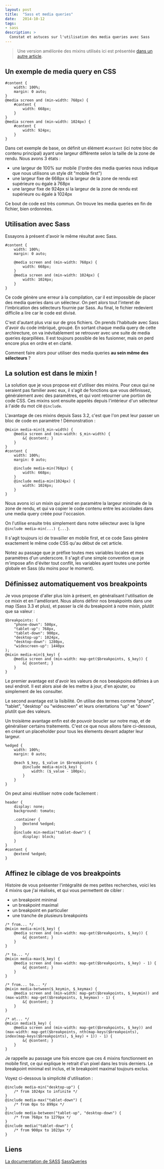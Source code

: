 ```yaml
---
layout: post
title:  "Sass et media queries"
date:   2014-10-12
tags:
- sass
description: >
  Constat et astuces sur l'utilisation des media queries avec Sass
---
```


> Une version améliorée des mixins utilisés ici est présentée [dans un autre article](https://blog.smarchal.com/sass-queries).

## Un exemple de media query en CSS

    #content {
        width: 100%;
        margin: 0 auto;
    }
    @media screen and (min-width: 768px) {
        #content {
            width: 668px;
        }
    }
    @media screen and (min-width: 1024px) {
        #content {
            width: 924px;
        }
    }

Dans cet exemple de base, on définit un élément `#content` (ici notre bloc de contenu principal) ayant une largeur différente selon la taille de la zone de rendu. Nous avons 3 états :

- une largeur de 100% sur mobile (l'ordre des media queries nous indique que nous utilisons un style dit "mobile first")
- une largeur fixe de 668px si la largeur de la zone de rendu est supérieure ou égale à 768px
- une largeur fixe de 924px si la largeur de la zone de rendu est supérieure ou égale à 1024px

Ce bout de code est très commun. On trouve les media queries en fin de fichier, bien ordonnées.

## Utilisation avec Sass

Essayons à présent d'avoir le même résultat avec Sass.

    #content {
        width: 100%;
        margin: 0 auto;

        @media screen and (min-width: 768px) {
            width: 668px;
        }
        @media screen and (min-width: 1024px) {
            width: 1024px;
        }
    }

Ce code génère une erreur à la compilation, car il est impossible de placer des media queries dans un sélecteur. On pert alors tout l'interet de l'imbrication des sélecteurs fournie par Sass. Au final, le fichier redevient difficile a lire car le code est divisé.

C'est d'autant plus vrai sur de gros fichiers. On prends l'habitude avec Sass d'avoir du code imbriqué, groupé. En sortant chaque media query de cette archirecture, on va inévitablement se retrouver avec une suite de media queries éparpillées. Il est toujours possible de les fusionner, mais on perd encore plus en ordre et en clarté.

Comment faire alors pour utiliser des media queries **au sein même des sélecteurs** ?

## La solution est dans le mixin !

La solution que je vous propose est d'utiliser des mixins. Pour ceux qui ne seraient pas familier avec eux, il s'agit de fonctions que vous définissez, généralement avec des paramètres, et qui vont retourner une portion de code CSS. Ces mixins sont ensuite appelés depuis l'intérieur d'un sélecteur à l'aide du mot clé `@include`.

L'avantage de ces mixins depuis Sass 3.2, c'est que l'on peut leur passer un bloc de code en paramètre ! Démonstration :

    @mixin media-min($_min-width) {
        @media screen and (min-width: $_min-width) {
            &{ @content; }
        }
    }
    #content {
        width: 100%;
        margin: 0 auto;

        @include media-min(768px) {
            width: 668px;
        }
        @include media-min(1024px) {
            width: 1024px;
        }
    }

Nous avons ici un mixin qui prend en paramètre la largeur minimale de la zone de rendu, et qui va copier le code contenu entre les accolades dans une media query créée pour l'occasion.

On l'utilise ensuite très simplement dans notre sélecteur avec la ligne `@include media-min(...) {...}`.

Il s'agit toujours ici de travailler en mobile first, et ce code Sass génère exactement le même code CSS qu'au début de cet article.

Notez au passage que je préfixe toutes mes variables locales et mes paramètres d'un underscore. Il s'agit d'une simple convention que je m'impose afin d'éviter tout conflit, les variables ayant toutes une portée globale en Sass (du moins pour le moment).

## Définissez automatiquement vos breakpoints

Je vous propose d'aller plus loin à présent, en généralisant l'utilisation de ce mixin et en l'améliorant. Nous allons définir nos breakpoints dans une map (Sass 3.3 et plus), et passer la clé du breakpoint à notre mixin, plutôt que sa valeur :

    $breakpoints: (
        "phone-down": 500px,
        "tablet-up": 768px,
        "tablet-down": 900px,
        "desktop-up": 1024px,
        "desktop-down": 1280px,
        "widescreen-up": 1440px
    );
    @mixin media-min($_key) {
        @media screen and (min-width: map-get($breakpoints, $_key)) {
            &{ @content; }
        }
    }

Le premier avantage est d'avoir les valeurs de nos beeakpoins définies à un seul endroit. Il est alors aisé de les mettre à jour, d'en ajouter, ou simplement de les consulter.

Le second avantage est la lisibilité. On utilise des termes comme "phone", "tablet", "desktop" ou "widescreen" et leurs orientations "up" et "down" plutôt que des valeurs.

Un troisième avantage enfin est de pouvoir boucler sur notre map, et de généraliser certains traitements. C'est ce que nous allons faire ci-dessous, en créant un placeholder pour tous les élements devant adapter leur largeur.

    %edged {
        width: 100%;
        margin: 0 auto;

        @each $_key, $_value in $breakpoints {
            @include media-min($_key) {
                width: ($_value - 100px);
            }
        }
    }

On peut ainsi réutiliser notre code facilement :

    header {
        display: none;
        background: tomato;

        .container {
            @extend %edged;
        }
        @include min-media("tablet-down") {
            display: block;
        }
    }
    #content {
        @extend %edged;
    }

## Affinez le ciblage de vos breakpoints

Histoire de vous présenter l'intégralité de mes petites recherches, voici les 4 mixins que j'ai réalisés, et qui vous permettent de cibler :

- un breakpoint minimal
- un breakpoint maximal
- un breakpoint en particulier
- une tranche de plusieurs breakpoints

<!-- -->

    /* from... */
    @mixin media-min($_key) {
        @media screen and (min-width: map-get($breakpoints, $_key)) {
            &{ @content; }
        }
    }

    /* to... */
    @mixin media-max($_key) {
        @media screen and (max-width: map-get($breakpoints, $_key) - 1) {
            &{ @content; }
        }
    }

    /* from... to... */
    @mixin media-between($_keymin, $_keymax) {
        @media screen and (min-width: map-get($breakpoints, $_keymin)) and (max-width: map-get($breakpoints, $_keymax) - 1) {
            &{ @content; }
        }
    }

    /* at... */
    @mixin media($_key) {
        @media screen and (min-width: map-get($breakpoints, $_key)) and (max-width: map-get($breakpoints, nth(map-keys($breakpoints), index(map-keys($breakpoints), $_key) + 1)) - 1) {
            &{ @content; }
        }
    }

Je rappelle au passage une fois encore que ces 4 mixins fonctionnent en mobile first, ce qui explique le retrait d'un pixel dans les trois derniers. Le breakpoint minimal est inclus, et le breakpoint maximal toujours exclus.

Voyez ci-dessous la simplicité d'utilisation :

    @include media-min("desktop-up") {
        /* from 1024px to infinite */
    }
    @include media-max("tablet-down") {
        /* from 0px to 899px */
    }
    @include media-between("tablet-up", "desktop-down") {
        /* from 768px to 1279px */
    }
    @include media("tablet-down") {
        /* from 900px to 1023px */
    }

## Liens
[La documentation de SASS](https://sass-lang.com/documentation/file.SASS_REFERENCE.html)
[SassQueries](https://work.smarchal.com/sass-queries/)
